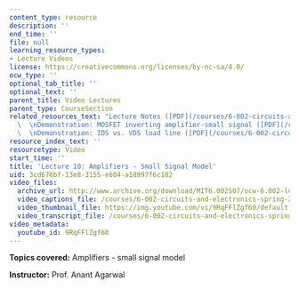```yaml
---
content_type: resource
description: ''
end_time: ''
file: null
learning_resource_types:
- Lecture Videos
license: https://creativecommons.org/licenses/by-nc-sa/4.0/
ocw_type: ''
optional_tab_title: ''
optional_text: ''
parent_title: Video Lectures
parent_type: CourseSection
related_resources_text: "Lecture Notes ([PDF](/courses/6-002-circuits-and-electronics-spring-2007/resources/6002_l10))\
  \  \nDemonstration: MOSFET inverting amplifier-small signal ([PDF](/courses/6-002-circuits-and-electronics-spring-2007/resources/demo_09))\
  \  \nDemonstration: IDS vs. VDS load line ([PDF](/courses/6-002-circuits-and-electronics-spring-2007/resources/demo_10))"
resource_index_text: ''
resourcetype: Video
start_time: ''
title: 'Lecture 10: Amplifiers - Small Signal Model'
uid: 3cd676bf-13e8-3155-e604-a18997f6c102
video_files:
  archive_url: http://www.archive.org/download/MIT6.002S07/ocw-6.002-lec-mit-10250-09oct2003-220k.mp4
  video_captions_file: /courses/6-002-circuits-and-electronics-spring-2007/f63b04c4232e58669c928a7aad2ce579_9RqFFlZgf60.vtt
  video_thumbnail_file: https://img.youtube.com/vi/9RqFFlZgf60/default.jpg
  video_transcript_file: /courses/6-002-circuits-and-electronics-spring-2007/9c81ffbe8075ee01caf4709269fe5f3a_9RqFFlZgf60.pdf
video_metadata:
  youtube_id: 9RqFFlZgf60
---
```


**Topics covered:** Amplifiers - small signal model

**Instructor:** Prof. Anant Agarwal

